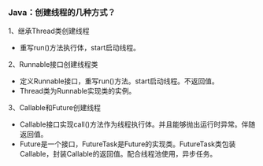 ### Java：创建线程的几种方式？

1、继承Thread类创建线程

- 重写run()方法执行体，start启动线程。

2、Runnable接口创建线程类

- 定义Runnable接口，重写run()方法。start启动线程。不返回值。
- Thread类为Runnable实现类的实例。

3、Callable和Future创建线程

- Callable接口实现call()方法作为线程执行体。并且能够抛出运行时异常。伴随返回值。
- Future是一个接口，FutureTask是Future的实现类。FutureTask类包装Callable，封装Callable的返回值。配合线程池使用，异步任务。